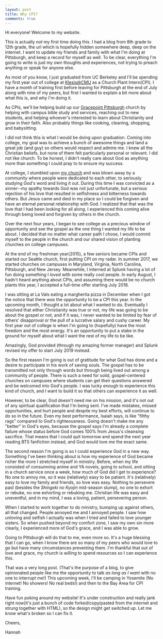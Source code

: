 ```yaml
---
layout: post
title: Why CPI?
comments: true
---
```


Hi everyone! Welcome to my website. 

This is actually _not_ my first time doing this. I had a blog from 8th grade to 12th grade, the url which is hopefully hidden somewhere deep, deep on the internet. I want to update my friends and family with what I'm doing at Pittsburgh, and keep a record for myself as well. To be clear, everything I'm going to write is just my own thoughts and experiences, not trying to preach anything or speak for anyone else.

As most of you know, I just graduated from UC Berkeley and I'll be spending my first year out of college at [Klesis@CMU](https://cmu.klesis.org/) as a Church Plant Intern(CPI). I have a month of training first before leaving for Pittsburgh at the end of July along with nine of my peers, but first I wanted to explain a bit more about what this is, and why I'm doing it.

As CPIs, we'll be helping build up our [Gracepoint Pittsburgh](https://www.gracepointpittsburgh.org/) church by helping with campus bible study and services, reaching out to new students, and helping whoever's interested to learn about Christianity and grow in their faith. Also probably things like cooking, cleaning, shopping, and babysitting.


I did not think this is what I would be doing upon graduation. Coming into college, my goal was to achieve a bunch of awesome things and land a great job (and guy) so others would respect and admire me.  I knew all the Christian beliefs, but none of them felt particularly personal or relevant. I did not like church. To be honest, I didn't really care about God as anything more than something I could pray to to ensure my success. 

At college, I stumbled upon [my church](https://www.gracepointonline.org/) and was blown away by a community where people were dedicated to each other, to seriously studying God's word and living it out. During this time I was convicted as a sinner--my apathy towards God was not just unfortunate, but a serious rejection of his love that resulted in selfishness and bitterness towards others. But Jesus came and died in my place so I could be forgiven and have an eternal personal relationship with God. I realized that that was the love that I had been looking for all along. I experienced this coming alive through being loved and forgiven by others in the church.

Over the next four years, I began to see college as a precious window of opportunity and see the gospel as the one thing I wanted my life to be about. I decided that no matter what career path I chose, I would commit myself to the people in the church and our shared vision of planting churches on college campuses.

At the end of my freshman year(2015), a few seniors became CPIs and started our Seattle church, first putting CPI on my radar. In summer 2017, we started churches on campuses in Maryland, Virginia, North Carolina, Pittsburgh, and New Jersey. Meanwhile, I interned at Splunk having a lot of fun doing something I _loved_ with some really cool people. In early August, I hadn't heard anything about CPIs, and assuming there would be no church plants this year, I accepted a full-time offer starting July 2018. 

I was sitting at La Vals eating a margherita pizza in December when I got the notice that there _was_ the opportunity to be a CPI this year. In the upcoming month, I  thought a lot about what I wanted to do. Eventually I resolved that either Christianity was true or not, my life was going to be about the gospel or not, and if it was, I never wanted to be limited by fear of others' disapproval or the pull of a lucrative salary and cushy career. My first year out of college is when I'm going to (hopefully) have the most freedom and the most energy. It's an opportunity to put a stake in the ground for myself about what I want the rest of my life to be like. 

Amazingly, God provided (through my amazing former manager) and Splunk revised my offer to start July 2019 instead. 

So the first reason I'm going is out of gratitude for what God has done and a desire to participate in his work of saving souls. The gospel has to be transmitted not only through words but through being lived out among a community of people. There is such a need for solid, gospel-centered churches on campuses where students can get their questions answered and be welcomed into God's people. I was lucky enough to experience this kind of church, and I want to build it so that others can experience it as well.

However, to be clear, God doesn't need me on his mission, and it's not out of any spiritual qualification that I'm being sent. I've made mistakes, missed opportunities, and hurt people and despite my best efforts, will continue to do so in the future. Even my best performance, Isaiah says, is like "filthy rags" compared to God's righteousness. Going doesn't make me any "better" in God's eyes, because the gospel says I'm already a complete failure whose status before God comes 100% from Jesus's cleansing sacrifice. That means that I could quit tomorrow and spend the next year reading BTS fanfiction instead, and God would love me the exact same. 

The second reason I'm going is so I could experience God in a new way. Something I've been thinking about is how my experience of God became richer the more I stretched myself in ministry. Before, when my life consisted of consumning anime and YA novels, going to school, and sitting in a church service once a week, how much of God did I get to experience? No one to annoy me, so it was (relatively) easy to be patient. It's (relatively) easy to love my family and friends, so love was easy. Nothing to persevere past (besides the _Shingeki no Kyojin_ mid-season slump), no one to exhort or rebuke, no one exhorting or rebuking me. Christian life was easy and uneventful, and in my mind, I was a loving, patient, persevering person.

When I started to work together to do ministry, bumping up against others, all that changed. People annoyed me and I annoyed people. I saw how unloving and selfish I actually was when I tried and failed to love younger sisters. So when pushed beyond my comfort zone, I saw my own sin more clearly, I experienced more of God's grace, and I was able to grow. 

Going to Pittsburgh will do that to me, even more so. It's a huge blessing that I can go, when I know there are so many of my peers who would love to go but have many circumstances preventing them. I'm thankful that out of love and grace, my church is willing to spend resources so I can experience this. 

That was a very long post. (That's the purpose of a blog, to give opinionated people like me the opportunity to talk _as long as I want_ with no one to interrupt me!) This upcoming week, I'll be camping in Yosemite (No internet! No showers! No real beds!) and then to the Bay Area for CPI training. 

Have fun poking around my website! It's under construction and really jank right now(it's just a bunch of code forked/copy/pasted from the internet and strung together with HTML), so the design might get switched up. Let me know what's broken so I can fix it.

Cheers,

Hannah